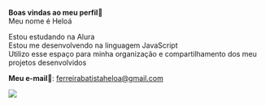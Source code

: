 **Boas vindas ao meu perfil**💖        
Meu nome é Heloá 

Estou estudando na Alura    
Estou me desenvolvendo na linguagem JavaScript    
Utilizo esse espaço para minha organização e compartilhamento dos meu projetos desenvolvidos

**Meu e-mail**💌: ferreirabatistaheloa@gmail.com 


![](https://www.google.com/url?sa=i&url=https%3A%2F%2Fwww.pinterest.com%2Fpin%2F490540584403219186%2F&psig=AOvVaw2cnKHQqz28pH0PS5DfhGbi&ust=1719619759701000&source=images&cd=vfe&opi=89978449&ved=0CA4QjRxqFwoTCKjlyImB_YYDFQAAAAAdAAAAABAV)
